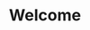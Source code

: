 ---
layout: chapter
title: Welcome
slides:

  - title: title-page
    section: welcome
    layout: slide
    class: title-slide

    notes: |

      Welcome to our web development taster!

      This workshop is designed to introduce you to the basics of writing websites using code.

      By the end of the workshop you will have coded and published a one-page
      website on a topic of your choice.

    content: |

      ![Gather Workshops Logo]([[BASE_URL]]/assets/images/gw_logo.png)

      # Building the Web Taster
      _Create and publish a one-page website_




  - title: mentors
    section: welcome
    layout: slide
    class: centered-slide

    notes: |
      Your mentors are super friendly, make sure to say hi.

      They actually get paid to do this stuff for a job, which is super cool.

      You can ask them for help with your code, ask them about their day job, or ask them what their favourite colour is.

      They're here to help, so ask them anything :)

    content: |

      ## Say hi to your mentors!

      Your mentors are here to help if you get stuck,<br>
      and you can ask them (almost) anything!



---